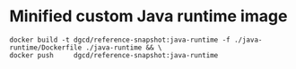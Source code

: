 # Minified custom Java runtime image

```shell
docker build -t dgcd/reference-snapshot:java-runtime -f ./java-runtime/Dockerfile ./java-runtime && \
docker push     dgcd/reference-snapshot:java-runtime
```
